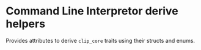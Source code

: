 # Command Line Interpretor derive helpers
Provides attributes to derive `clip_core` traits using their structs and enums.
